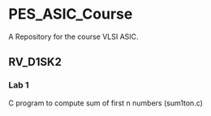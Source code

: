 # PES_ASIC_Course

A Repository for the course VLSI ASIC.  

## RV_D1SK2
### Lab 1
C program to compute sum of first n numbers (sum1ton.c)



